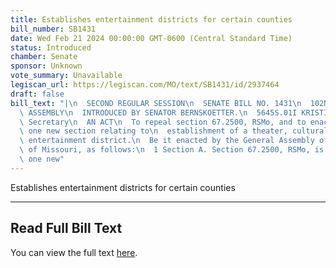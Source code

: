 ```yaml
---
title: Establishes entertainment districts for certain counties
bill_number: SB1431
date: Wed Feb 21 2024 00:00:00 GMT-0600 (Central Standard Time)
status: Introduced
chamber: Senate
sponsor: Unknown
vote_summary: Unavailable
legiscan_url: https://legiscan.com/MO/text/SB1431/id/2937464
draft: false
bill_text: "|\n  SECOND REGULAR SESSION\n  SENATE BILL NO. 1431\n  102ND GENERA L\
  \ ASSEMBLY\n  INTRODUCED BY SENATOR BERNSKOETTER.\n  5645S.01I KRISTINA MARTIN,\
  \ Secretary\n  AN ACT\n  To repeal section 67.2500, RSMo, and to enact in lieu thereof\
  \ one new section relating to\n  establishment of a theater, cultural arts, and\
  \ entertainment district.\n  Be it enacted by the General Assembly of the State\
  \ of Missouri, as follows:\n  1 Section A. Section 67.2500, RSMo, is repealed and\
  \ one new"
---
```

Establishes entertainment districts for certain counties

---

## Read Full Bill Text

You can view the full text [here](https://legiscan.com/MO/text/SB1431/id/2937464).
